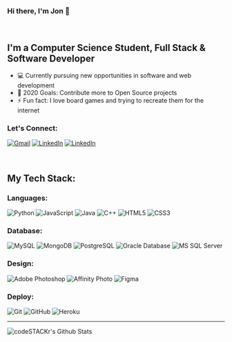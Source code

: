 ### **Hi there, I'm Jon 👋**

<br />

## I'm a Computer Science Student, Full Stack & Software Developer

- 💻 Currently pursuing new opportunities in software and web development
- 🚀 2020 Goals: Contribute more to Open Source projects
- ⚡ Fun fact: I love board games and trying to recreate them for the internet

### Let's Connect:

[![Gmail](https://img.shields.io/badge/-GMAIL-D14836?style=for-the-badge&logo=gmail&logoColor=white)](mailto:jonathan.k.chan1@gmail.com)
[![LinkedIn](https://img.shields.io/badge/-LINKEDIN-0077B5?style=for-the-badge&logo=linkedin&logoColor=white)](https://www.linkedin.com/in/jonathan-k-chan/)
[![LinkedIn](https://img.shields.io/badge/-STACKOVERFLOW-F48024?style=for-the-badge&logo=stackoverflow&logoColor=white)](https://stackoverflow.com/users/5613056/jon-chan/)

<br />

## My Tech Stack:

### Languages:

![Python](https://img.shields.io/badge/-Python-3675AA?style=flat-square&logo=python&logoColor=ffffff)
![JavaScript](https://img.shields.io/badge/-JavaScript-%23F7DF1C?style=flat-square&logo=javascript&logoColor=000000&labelColor=%23F7DF1C&color=%23FFCE5A)
![Java](http://img.shields.io/badge/-Java-007396?style=flat-square&logo=java&logoColor=ffffff)
![C++](https://img.shields.io/badge/-C++-608BC2?style=flat-square&logo=c%2B%2B&logoColor=ffffff)
![HTML5](https://img.shields.io/badge/-HTML5-%23E44D27?style=flat-square&logo=html5&logoColor=ffffff)
![CSS3](https://img.shields.io/badge/-CSS3-%231572B6?style=flat-square&logo=css3)

### Database:

![MySQL](https://img.shields.io/badge/-MySQL-4479A1?style=flat-square&logo=mysql&logoColor=ffffff)
![MongoDB](https://img.shields.io/badge/-MongoDB-47A248?style=flat-square&logo=mongodb&logoColor=ffffff)
![PostgreSQL](https://img.shields.io/badge/-PostgreSQL-336791?style=flat-square&logo=postgresql)
![Oracle Database](http://img.shields.io/badge/-Oracle-DD0031?style=flat-square&logo=oracle)
![MS SQL Server](http://img.shields.io/badge/-MS%20SQL%20Server-CC2927?style=flat-square&logo=microsoft-sql-server&logoColor=ffffff)

### Design:

![Adobe Photoshop](http://img.shields.io/badge/-Adode%20Photoshop-31A8FF?style=flat-square&logo=adobe-photoshop&logoColor=ffffff)
![Affinity Photo](http://img.shields.io/badge/-Affinity%20Photo-7F4DD1?style=flat-square&logo=affinity-photo&logoColor=ffffff)
![Figma](http://img.shields.io/badge/-Figma-2F323A?style=flat-square&logo=figma&logoColor=ffffff)

### Deploy:

![Git](https://img.shields.io/badge/-Git-%23F05032?style=flat-square&logo=git&logoColor=%23ffffff)
![GitHub](https://img.shields.io/badge/-GitHub-181717?style=flat-square&logo=github)
![Heroku](https://img.shields.io/badge/-Heroku-430098?style=flat-square&logo=heroku)

---

<img align="left" alt="codeSTACKr's Github Stats" src="https://github-readme-stats.vercel.app/api?username=jonkchan&show_icons=true&hide_border=true&hide=issues" />

[linkedin]: https://www.linkedin.com/in/jonathan-k-chan/
[stackoverflow]: https://stackoverflow.com/users/5613056/jon-chan?tab=profile
[email]: mailto:jonathan.k.chan1@gmail.com
